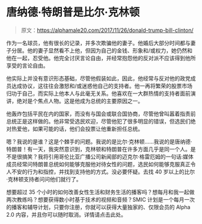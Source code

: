 # 唐纳德·特朗普是比尔·克林顿

> 原文：<https://alphamale20.com/2017/11/26/donald-trump-bill-clinton/>

作为一名球员，他有很长的记录，并多次欺骗他的妻子。他婚后大部分时间都与妻子分居。他的妻子显然看不上他，但因为自己的金钱、形象和/或权力，她仍然和他在一起，忍受他。他完全讨厌言论自由，并经常抱怨他的反对派不应该得到他所享受的言论自由。

他实际上并没有意识形态基础，尽管他假装如此，因此，他经常与反对他的政党成员达成协议，这往往会激怒和/或迷惑他自己的支持者。他一再将繁荣的股票市场归功于自己，而实际上他本人与此毫无关系。他喜欢在一大群热情的支持者面前演讲，绝对是个焦点人物。这是他成为总统的主要原因之一。

他轰炸包括平民在内的国家，而没有与国会或联合国协商，尽管他曾叫嚣着指责前总统正是这样做的。他非常受选民欢迎，尽管他犯了很多明显的错误，但选民们绝对热爱他，如果可能的话，他们会投票让他重新担任总统。

嗯？我说的是谁？这是个棘手的问题。我说的是比尔·克林顿……我说的是唐纳德·特朗普！有一天，我突然意识到，克林顿和特朗普在许多方面几乎是同一个人。是不是很搞笑？我将引用哥伦比亚广播公司新闻部的迈克尔·格雷厄姆的一句话:媒体成员经常问特朗普总统如何能够克服他对待女性的问题，选民如何能够克服真正令人不安的行为和指控，并找到支持他的方式。没必要怀疑。去找 40 岁以上的比尔·克林顿支持者问问他们就行了。

想要超过 35 个小时的如何改善女性生活和财务生活的播客吗？想每月和我一起做两次教练吗？想要获得数小时基于技术的视频和音频？SMIC 计划是一个每月一次的播客和辅导计划，只要你注册，你就可以获得大量独家的、仅限会员的 Alpha 2.0 内容，并且你可以随时取消。详情请点击此处。